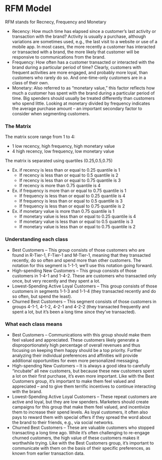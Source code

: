 # RFM Model

RFM stands for Recnecy, Frequency and Monetary
- Recency: How much time has elapsed since a customer’s last activity or transaction with the brand? Activity is usually a purchase, although variations are sometimes used, e.g., the last visit to a website or use of a mobile app. In most cases, the more recently a customer has interacted or transacted with a brand, the more likely that customer will be responsive to communications from the brand.
- Frequency: How often has a customer transacted or interacted with the brand during a particular period of time? Clearly, customers with frequent activities are more engaged, and probably more loyal, than customers who rarely do so. And one-time-only customers are in a class of their own.
- Monetary: Also referred to as “monetary value,” this factor reflects how much a customer has spent with the brand during a particular period of time. Big spenders should usually be treated differently than customers who spend little. Looking at monetary divided by frequency indicates the average purchase amount – an important secondary factor to consider when segmenting customers.

### The Matrix
The matrix score range from 1 to 4:
- 1 low recency, high frequency, high monetary value
- 4 high recency, low frequency, low monetary value

The matrix is separated using quartiles (0.25,0.5,0.75)
  - Ex. if recency is less than or equal to 0.25 quantile is 1
    - If recency is less than or equal to 0.5 quantile is 2
    - If recency is less than or equal to 0.75 quantile is 3
    - If recency is more than 0.75 quantile is 4
  - Ex. if frequency is more than or equal to 0.75 quantile is 1
    - If frequency is less than or equal to 0.25 quantile is 4
    - If frequency is less than or equal to 0.5 quantile is 3
    - If frequency is less than or equal to 0.75 quantile is 2
  - Ex. if monetary value is more than 0.75 quantile is 1
    - If monetary value is less than or equal to 0.25 quantile is 4
    - If monetary value is less than or equal to 0.5 quantile is 3
    - If monetary value is less than or equal to 0.75 quantile is 2

### Understanding each class
- Best Customers – This group consists of those customers who are found in R-Tier-1, F-Tier-1 and M-Tier-1, meaning that they transacted recently, do so often and spend more than other customers. The notation for this segment is 1-1-1; we’ll use this notation going forward.
- High-spending New Customers – This group consists of those customers in 1-4-1 and 1-4-2. These are customers who transacted only once, but very recently and they spent a lot.
- Lowest-Spending Active Loyal Customers – This group consists of those customers in segments 1-1-3 and 1-1-4 (they transacted recently and do so often, but spend the least).
- Churned Best Customers – This segment consists of those customers in groups 4-1-1, 4-1-2, 4-2-1 and 4-2-2 (they transacted frequently and spent a lot, but it’s been a long time since they’ve transacted).

### What each class means
- Best Customers – Communications with this group should make them feel valued and appreciated. These customers likely generate a disproportionately high percentage of overall revenues and thus focusing on keeping them happy should be a top priority. Further analyzing their individual preferences and affinities will provide additional opportunities for even more personalized messaging.
- High-spending New Customers – It is always a good idea to carefully “incubate” all new customers, but because these new customers spent a lot on their first purchase, it’s even more important. Like with the Best Customers group, it’s important to make them feel valued and appreciated – and to give them terrific incentives to continue interacting with the brand.
- Lowest-Spending Active Loyal Customers – These repeat customers are active and loyal, but they are low spenders. Marketers should create campaigns for this group that make them feel valued, and incentivize them to increase their spend levels. As loyal customers, it often also pays to reward them with special offers if they spread the word about the brand to their friends, e.g., via social networks.
- Churned Best Customers – These are valuable customers who stopped transacting a long time ago. While it’s often challenging to re-engage churned customers, the high value of these customers makes it worthwhile trying. Like with the Best Customers group, it’s important to communicate with them on the basis of their specific preferences, as known from earlier transaction data.

